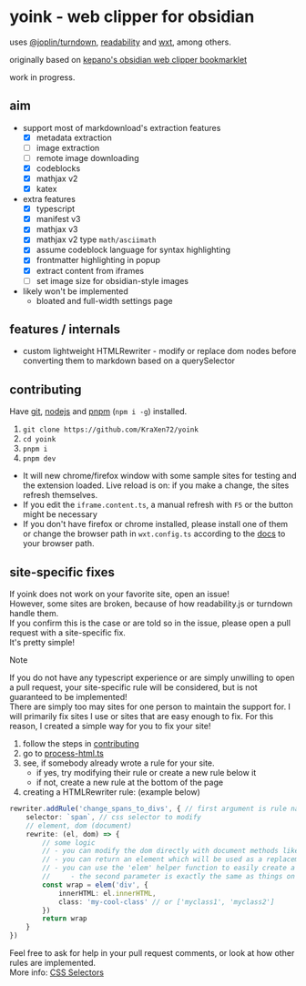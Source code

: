 # yoink - web clipper for obsidian
uses [@joplin/turndown](https://github.com/laurent22/joplin/tree/dev/packages/turndown), [readability](https://github.com/mozilla/readability) and [wxt](https://github.com/wxt-dev/wxt), among others.

originally based on [kepano's obsidian web clipper bookmarklet](https://gist.github.com/kepano/90c05f162c37cf730abb8ff027987ca3)  

work in progress.

## aim
- support most of markdownload's extraction features
  - [x] metadata extraction
  - [ ] image extraction
  - [ ] remote image downloading
  - [x] codeblocks
  - [x] mathjax v2
  - [x] katex
- extra features
  - [x] typescript
  - [x] manifest v3
  - [x] mathjax v3
  - [x] mathjax v2 type `math/asciimath`
  - [x] assume codeblock language for syntax highlighting
  - [x] frontmatter highlighting in popup
  - [x] extract content from iframes 
  - [ ] set image size for obsidian-style images
- likely won't be implemented
  - bloated and full-width settings page

## features / internals
- custom lightweight HTMLRewriter - modify or replace dom nodes before converting them to markdown based on a querySelector

## contributing
Have [git](https://git-scm.com/downloads), [nodejs](https://nodejs.org/enhttps://pnpm.io/installation) and [pnpm](https://pnpm.io/installation) (`npm i -g`) installed.
1. `git clone https://github.com/KraXen72/yoink`
2. `cd yoink`
3. `pnpm i`
4. `pnpm dev`
- It will new chrome/firefox window with some sample sites for testing and the extension loaded. Live reload is on: if you make a change, the sites refresh themselves.
- If you edit the `iframe.content.ts`, a manual refresh with `F5` or the button might be necessary
- If you don't have firefox or chrome installed, please install one of them or change the browser path in `wxt.config.ts` according to the [docs](https://wxt.dev/guide/development.html#configure-browser-startup) to your browser path.

## site-specific fixes
If yoink does not work on your favorite site, open an issue!  
However, some sites are broken, because of how readability.js or turndown handle them.  
If you confirm this is the case or are told so in the issue, please open a pull request with a site-specific fix.  
It's pretty simple!

> [!NOTE]  
> If you do not have any typescript experience or are simply unwilling to open a pull request, your site-specific rule will be considered, but is not guaranteed to be implemented!  
> There are simply too may sites for one person to maintain the support for. I will primarily fix sites I use or sites that are easy enough to fix. For this reason, I created a simple way for you to fix your site!

1. follow the steps in [contributing](#contributing)
2. go to [process-html.ts](./lib/process-html.ts)
3. see, if somebody already wrote a rule for your site. 
   - if yes, try modifying their rule or create a new rule below it
   - if not, create a new rule at the bottom of the page
4. creating a HTMLRewriter rule: (example below)  
```ts
rewriter.addRule('change_spans_to_divs', { // first argument is rule name
	selector: `span`, // css selector to modify 
	// element, dom (document)
	rewrite: (el, dom) => {
		// some logic 
		// - you can modify the dom directly with document methods like appendChild, etc
		// - you can return an element which will be used as a replacement for the 'el' element
		// - you can use the 'elem' helper function to easily create a new element
		//     - the second parameter is exactly the same as things on document.createElement, apart from 'class', which can take in a string or an array of classes
		const wrap = elem('div', {
			innerHTML: el.innerHTML,
			class: 'my-cool-class' // or ['myclass1', 'myclass2']
		})
		return wrap
	}
})
```
Feel free to ask for help in your pull request comments, or look at how other rules are implemented.  
More info: [CSS Selectors](https://developer.mozilla.org/en-US/docs/Learn/CSS/Building_blocks/Selectors)
